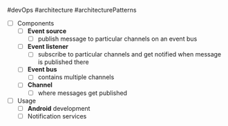 #devOps #architecture #architecturePatterns 

- [ ] Components
	- [ ] **Event source**
		- [ ] publish message to particular channels on an event bus
	- [ ] **Event listener** 
		- [ ] subscribe to particular channels and get notified when message is published there
	- [ ] **Event bus**
		- [ ] contains multiple channels
	- [ ] **Channel**
		- [ ] where messages get published
- [ ] Usage
	- [ ] **Android** development
	- [ ] Notification services